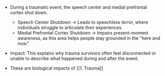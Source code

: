 - During a traumatic event, the speech center and medial prefrontal cortex shut down.
    - Speech Center Shutdown → Leads to speechless terror, where individuals struggle to articulate their experiences.
    - Medial Prefrontal Cortex Shutdown → Impairs present-moment awareness, as this area helps people stay grounded in the "here and now."
        
- Impact: This explains why trauma survivors often feel disconnected or unable to describe what happened during and after the event.







- These are biological impacts of [[1. Trauma]]